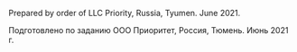 Prepared by order of LLC Priority, Russia, Tyumen. June 2021.

Подготовлено по заданию ООО Приоритет, Россия, Тюмень. Июнь 2021 г.
